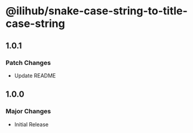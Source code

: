 # @ilihub/snake-case-string-to-title-case-string

## 1.0.1

### Patch Changes

- Update README

## 1.0.0

### Major Changes

- Initial Release
